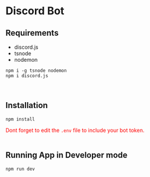 # Discord Bot

## Requirements
- discord.js
- tsnode
- nodemon
```
npm i -g tsnode nodemon
npm i discord.js
```
</br>

## Installation
```
npm install
```
<span style="color: red;">Dont forget to edit the `.env` file to include your bot token.</font>
</br></br>


## Running App in Developer mode
```
npm run dev
```
